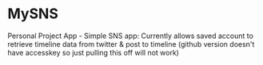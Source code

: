 MySNS
=====

Personal Project App - Simple SNS app:
Currently allows saved account to retrieve timeline data from twitter & post to timeline
(github version doesn't have accesskey so just pulling this off will not work)
